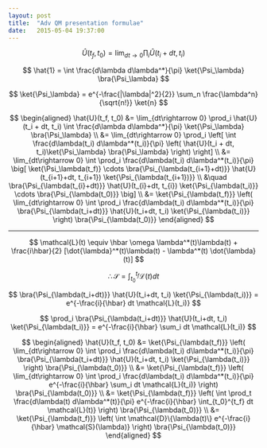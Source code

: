 ```yaml
---
layout: post
title:  "Adv QM presentation formulae"
date:   2015-05-04 19:37:00
---
```


$$\newcommand{\ket}[1]{| #1 \rangle}$$

$$\newcommand{\bra}[1]{\langle #1 |}$$

$$
\hat{U}(t_f, t_0) = \lim_{dt\rightarrow 0} \prod_i \hat{U}(t_i + dt, t_i)
$$

$$
\hat{1} = \int \frac{d\lambda d\lambda^*}{\pi} \ket{\Psi_\lambda} \bra{\Psi_\lambda}
$$

$$
\ket{\Psi_\lambda} = e^{-\frac{|\lambda|^2}{2}} \sum_n \frac{\lambda^n}{\sqrt{n!}} \ket{n}
$$

$$
\begin{aligned}
\hat{U}(t_f, t_0) &= \lim_{dt\rightarrow 0} \prod_i \hat{U}(t_i + dt, t_i)  \int \frac{d\lambda d\lambda^*}{\pi} \ket{\Psi_\lambda} \bra{\Psi_\lambda} \\
&= \lim_{dt\rightarrow 0} \prod_i \left[ \int \frac{d\lambda(t_i) d\lambda^*(t_i)}{\pi} \left( \hat{U}(t_i + dt, t_i)\ket{\Psi_\lambda} \bra{\Psi_\lambda} \right) \right] \\
&= \lim_{dt\rightarrow 0} \int \prod_i \frac{d\lambda(t_i) d\lambda^*(t_i)}{\pi} \big[ \ket{\Psi_\lambda(t_f)} \cdots \bra{\Psi_{\lambda(t_{i+1}+dt)}} \hat{U}(t_{i+1}+dt, t_{i+1}) \ket{\Psi_{\lambda(t_{i+1})}} \\
&\quad \bra{\Psi_{\lambda(t_{i}+dt)}} \hat{U}(t_{i}+dt, t_{i}) \ket{\Psi_{\lambda(t_i)}} \cdots \bra{\Psi_{\lambda(t_0)}} \big] \\
&= \ket{\Psi_{\lambda(t_f)}} \left( \lim_{dt\rightarrow 0} \int \prod_i \frac{d\lambda(t_i) d\lambda^*(t_i)}{\pi} \bra{\Psi_{\lambda(t_i+dt)}} \hat{U}(t_i+dt, t_i) \ket{\Psi_{\lambda(t_i)}} \right) \bra{\Psi_{\lambda(t_0)}}
\end{aligned}
$$

---


$$
\mathcal{L}(t) \equiv \hbar \omega \lambda^*(t)\lambda(t) + \frac{i\hbar}{2} [\dot{\lambda}^*(t)\lambda(t) - \lambda^*(t) \dot{\lambda}(t)]
$$

$$
\therefore \mathcal{S}=\int_{t_0}^{t_f} \mathcal{L}(t) dt
$$

$$
\bra{\Psi_{\lambda(t_i+dt)}} \hat{U}(t_i+dt, t_i) \ket{\Psi_{\lambda(t_i)}} = e^{-\frac{i}{\hbar} dt \mathcal{L}(t_i)}
$$

$$
\prod_i \bra{\Psi_{\lambda(t_i+dt)}} \hat{U}(t_i+dt, t_i) \ket{\Psi_{\lambda(t_i)}} = e^{-\frac{i}{\hbar} \sum_i dt \mathcal{L}(t_i)}
$$

$$
\begin{aligned}
\hat{U}(t_f, t_0) &= \ket{\Psi_{\lambda(t_f)}} \left( \lim_{dt\rightarrow 0} \int \prod_i \frac{d\lambda(t_i) d\lambda^*(t_i)}{\pi} \bra{\Psi_{\lambda(t_i+dt)}} \hat{U}(t_i+dt, t_i) \ket{\Psi_{\lambda(t_i)}} \right) \bra{\Psi_{\lambda(t_0)}} \\
&= \ket{\Psi_{\lambda(t_f)}} \left( \lim_{dt\rightarrow 0} \int \prod_i \frac{d\lambda(t_i) d\lambda^*(t_i)}{\pi} e^{-\frac{i}{\hbar} \sum_i dt \mathcal{L}(t_i)} \right) \bra{\Psi_{\lambda(t_0)}} \\
&= \ket{\Psi_{\lambda(t_f)}} \left( \int \prod_t \frac{d\lambda(t) d\lambda^*(t)}{\pi} e^{-\frac{i}{\hbar} \int_{t_0}^{t_f} dt \mathcal{L}(t)} \right) \bra{\Psi_{\lambda(t_0)}}  \\
&= \ket{\Psi_{\lambda(t_f)}} \left( \int \mathcal{D}\{\lambda(t)\} e^{-\frac{i}{\hbar} \mathcal{S}(\lambda)} \right) \bra{\Psi_{\lambda(t_0)}} 
\end{aligned}
$$






